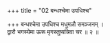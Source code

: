 +++
title = "02 बन्धश्चेमा उपधिश्च"

+++
बन्धश्चेमा उपधिश्च मधुमन्नौ समञ्जनम् ।  
द्वारौ भगस्येमा ऊरू मृगस्तुष्यन्निवा चर ॥ २ ॥